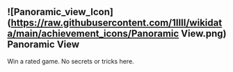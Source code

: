 ## ![Panoramic_view_Icon](https://raw.githubusercontent.com/1IlIl/wikidata/main/achievement_icons/Panoramic View.png) Panoramic View





Win a rated game. No secrets or tricks here.

